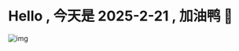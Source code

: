 
# Hello , 今天是 2025-2-21 , 加油鸭 🤭

![img](https://v1.jinrishici.com/all.svg?font-size=18&spacing=4)

